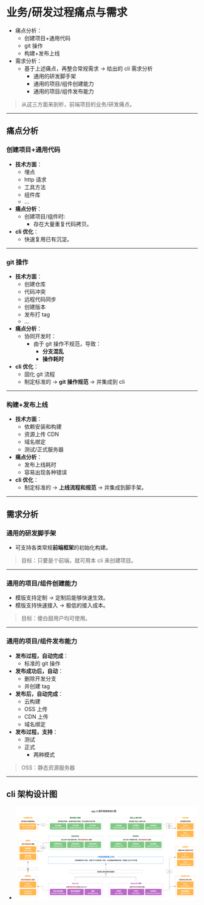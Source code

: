 # 业务/研发过程痛点与需求

- 痛点分析：
  - 创建项目+通用代码
  - git 操作
  - 构建+发布上线
- 需求分析：
  - 基于上述痛点，再整合常规需求 -> 给出的 cli 需求分析
    - 通用的研发脚手架
    - 通用的项目/组件创建能力
    - 通用的项目/组件发布能力

> 从这三方面来剖析，前端项目的业务/研发痛点。

---

## 痛点分析

### 创建项目+通用代码

- **技术方面**：
  - 埋点
  - http 请求
  - 工具方法
  - 组件库
  - ...
- **痛点分析**：
  - 创建项目/组件时:
    - 存在大量重复代码拷贝。
- **cli 优化**：
  - 快速复用已有沉淀。

---

### git 操作

- **技术方面**：
  - 创建仓库
  - 代码冲突
  - 远程代码同步
  - 创建版本
  - 发布打 tag
  - ...
- **痛点分析**：
  - 协同开发时：
    - 由于 git 操作不规范，导致：
      - **分支混乱**
      - **操作耗时**
- **cli 优化**：
  - 固化 git 流程
  - 制定标准的 -> **git 操作规范** -> 并集成到 cli

---

### 构建+发布上线

- **技术方面**：
  - 依赖安装和构建
  - 资源上传 CDN
  - 域名绑定
  - 测试/正式服务器
- **痛点分析**：
  - 发布上线耗时
  - 容易出现各种错误
- **cli 优化**：
  - 制定标准的 -> **上线流程和规范** -> 并集成到脚手架。

---

## 需求分析

### 通用的研发脚手架

- 可支持各类常规**前端框架**的初始化构建。

> 目标：只要是个前端，就可用本 cli 来创建项目。

---

### 通用的项目/组件创建能力

- 模版支持定制 -> 定制后能够快速生效。
- 模版支持快速接入 -> 极低的接入成本。

> 目标：傻白甜用户均可使用。

---

### 通用的项目/组件发布能力

- **发布过程，自动完成**：
  - 标准的 git 操作
- **发布成功后，自动**：
  - 删除开发分支
  - 并创建 tag
- **发布后，自动完成**：
  - 云构建
  - OSS 上传
  - CDN 上传
  - 域名绑定
- **发布过程，支持**：
  - 测试
  - 正式
    - 两种模式

> OSS：静态资源服务器

---

## cli 架构设计图

- ![cli 架构设计图](../../images/egg-cli-脚手架架构设计图.png 'cli 架构设计图')
